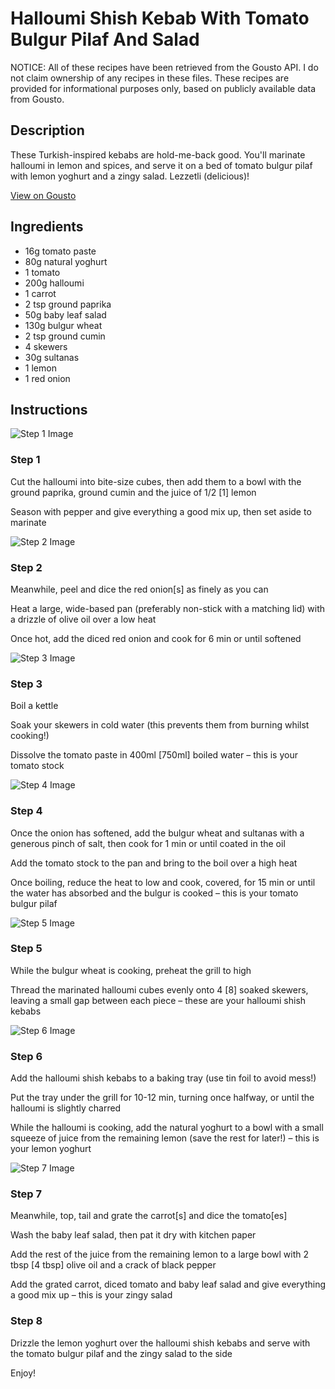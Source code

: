 # Halloumi Shish Kebab With Tomato Bulgur Pilaf And Salad

NOTICE: All of these recipes have been retrieved from the Gousto API. I do not claim ownership of any recipes in these files. These recipes are provided for informational purposes only, based on publicly available data from Gousto.

## Description

These Turkish-inspired kebabs are hold-me-back good. You'll marinate halloumi in lemon and spices, and serve it on a bed of tomato bulgur pilaf with lemon yoghurt and a zingy salad. Lezzetli (delicious)! 

[View on Gousto](https://www.gousto.co.uk/recipes/cookbook/halloumi-shish-kebab-with-tomato-bulgur-pilaf-and-zingy-salad)

## Ingredients

- 16g tomato paste
- 80g natural yoghurt
- 1 tomato
- 200g halloumi
- 1 carrot
- 2 tsp ground paprika
- 50g baby leaf salad
- 130g bulgur wheat
- 2 tsp ground cumin
- 4 skewers
- 30g sultanas
- 1 lemon
- 1 red onion

## Instructions

![Step 1 Image](https://production-media.gousto.co.uk/cms/recipe-step-image/step-1-1636109946261-x200.jpg)

### Step 1

Cut the halloumi into bite-size cubes, then add them to a bowl with the ground paprika, ground cumin and the juice of 1/2 <span class="text-danger">[1]</span> lemon

Season with pepper and give everything a good mix up, then set aside to marinate

![Step 2 Image](https://production-media.gousto.co.uk/cms/recipe-step-image/step-2-1636109952908-x200.jpg)

### Step 2

Meanwhile, peel and dice the red onion<span class="text-danger">[s]</span> as finely as you can

Heat a large, wide-based pan (preferably non-stick with a matching lid) with a drizzle of olive oil over a low heat

Once hot, add the diced red onion and cook for 6 min or until softened

![Step 3 Image](https://production-media.gousto.co.uk/cms/recipe-step-image/step-3-1636109961283-x200.jpg)

### Step 3

Boil a kettle

Soak your skewers in cold water (this prevents them from burning whilst cooking!)

Dissolve the tomato paste in 400ml <span class="text-danger">[750ml]</span> boiled water – this is your tomato stock

![Step 4 Image](https://production-media.gousto.co.uk/cms/recipe-step-image/step-4-1636109967904-x200.jpg)

### Step 4

Once the onion has softened, add the bulgur wheat and sultanas with a generous pinch of salt, then cook for 1 min or until coated in the oil

Add the tomato stock to the pan and bring to the boil over a high heat

Once boiling, reduce the heat to low and cook, covered, for 15 min or until the water has absorbed and the bulgur is cooked – this is your tomato bulgur pilaf

![Step 5 Image](https://production-media.gousto.co.uk/cms/recipe-step-image/step-5-1636109977045-x200.jpg)

### Step 5

While the bulgur wheat is cooking, preheat the grill to high

Thread the marinated halloumi cubes evenly onto 4<span class="text-danger"> [8] </span>soaked skewers, leaving a small gap between each piece – these are your halloumi shish kebabs

![Step 6 Image](https://production-media.gousto.co.uk/cms/recipe-step-image/step-6-1636109999292-x200.jpg)

### Step 6

Add the halloumi shish kebabs to a baking tray (use tin foil to avoid mess!)

Put the tray under the grill for 10-12 min, turning once halfway, or until the halloumi is slightly charred

While the halloumi is cooking, add the natural yoghurt to a bowl with a small squeeze of juice from the remaining lemon (save the rest for later!) – this is your lemon yoghurt

![Step 7 Image](https://production-media.gousto.co.uk/cms/recipe-step-image/step-7-1636110023916-x200.jpg)

### Step 7

Meanwhile, top, tail and grate the carrot<span class="text-danger">[s] </span>and dice the tomato<span class="text-danger">[es]</span>

Wash the baby leaf salad, then pat it dry with kitchen paper

Add the rest of the juice from the remaining lemon to a large bowl with 2 tbsp <span class="text-danger">[4 tbsp]</span> olive oil and a crack of black pepper

Add the grated carrot, diced tomato and baby leaf salad and give everything a good mix up – this is your zingy salad

### Step 8

Drizzle the lemon yoghurt over the halloumi shish kebabs and serve with the tomato bulgur pilaf and the zingy salad to the side

Enjoy!

